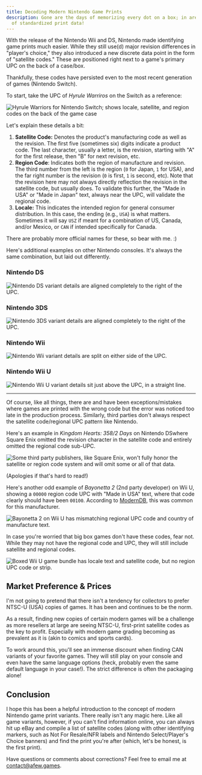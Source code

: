 ```yaml
---
title: Decoding Modern Nintendo Game Prints
description: Gone are the days of memorizing every dot on a box; in are the days
  of standardized print data!
---
```

With the release of the Nintendo Wii and DS, Nintendo made identifying game prints much easier. While they still use(d) major revision differences in "player's choice," they also introduced a new discrete data point in the form of "satellite codes." These are positioned right next to a game's primary UPC on the back of a case/box. 

Thankfully, these codes have persisted even to the most recent generation of games (Nintendo Switch).

To start, take the UPC of *Hyrule Warriros* on the Switch as a reference:

![Hyrule Warriors for Nintendo Switch; shows locale, satellite, and region codes on the back of the game case](/uploads/hyrule-warriors.jpg)

Let's explain these details a bit:

1. **Satellite Code:** Denotes the product's manufacturing code as well as the revision. The first five (sometimes six) digits indicate a product code. The last character, usually a letter, is the revision, starting with "A" for the first release, then "B" for next revision, etc.
2. **Region Code**: Indicates both the region of manufacture and revision. The third number from the left is the region (`0` for Japan, `1` for USA), and the far right number is the revision (`0` is first, `1` is second, etc). Note that the revision here may not always directly reflection the revision in the satellite code, but usually does. To validate this further, the "Made in USA" or "Made in Japan" text, always near the UPC, will validate the regional code.
3. **Locale:** This indicates the intended region for general consumer distribution. In this case, the ending (e.g., `USA`) is what matters. Sometimes it will say `USZ` if meant for a combination of US, Canada, and/or Mexico, or `CAN` if intended specifically for Canada.

There are probably more official names for these, so bear with me. :)

Here's additional examples on other Nintendo consoles. It's always the same combination, but laid out differently.

### Nintendo DS

![Nintendo DS variant details are aligned completely to the right of the UPC.](/uploads/pokemon_white_2.jpg)

### Nintendo 3DS

![Nintendo 3DS variant details are aligned completely to the right of the UPC.](/uploads/pokemon-ultra-moon.jpg)

### Nintendo Wii

![Nintendo Wii variant details are split on either side of the UPC.](/uploads/skyward-sword.jpg)

### Nintendo Wii U

![Nintendo Wii U variant details sit just above the UPC, in a straight line.](/uploads/super-smash-wii-u.jpg)

- - -

Of course, like all things, there are and have been exceptions/mistakes where games are printed with the wrong code but the error was noticed too late in the production process. Similarly, third parties don't always respect the satellite code/regional UPC pattern like Nintendo. 

Here's an example in *Kingdom Hearts: 358/2 Days* on Nintendo DSwhere Square Enix omitted the revision character in the satellite code and entirely omitted the regional code sub-UPC.

![Some third party publishers, like Square Enix, won't fully honor the satellite or region code system and will omit some or all of that data.](/uploads/kingdom-hearts.jpg)

(Apologies if that's hard to read!)

Here's another odd example of *Bayonetta 2* (2nd party developer) on Wii U, showing a `00000` region code UPC with "Made in USA" text, where that code clearly should have been `00100`. According to [ModernDB](https://www.instagram.com/Moderndatabase/), this was common for this manufacturer.

![Bayonetta 2 on Wii U has mismatching regional UPC code and country of manufacture text.](/uploads/bayonetta-2-wii-u.jpg)

In case you're worried that big box games don't have these codes, fear not. While they may not have the regional code and UPC, they will still include satellite and regional codes.

![Boxed Wii U game bundle has locale text and satellite code, but no region UPC code or strip.](/uploads/super-smash-bros-wii-u-bundle.jpg)

## Market Preference & Prices

I'm not going to pretend that there isn't a tendency for collectors to prefer NTSC-U (USA) copies of games. It has been and continues to be the norm.

As a result, finding new copies of certain modern games will be a challenge as more resellers at large are seeing NTSC-U, first-print satellite codes as the key to profit. Especially with modern game grading becoming as prevalent as it is (akin to comics and sports cards).

To work around this, you'll see an immense discount when finding CAN variants of your favorite games. They will still play on your console and even have the same language options (heck, probably even the same default language in your case!). The strict difference is often the packaging alone!

## Conclusion

I hope this has been a helpful introduction to the concept of modern Nintendo game print variants. There really isn't any magic here. Like all game variants, however, if you can't find information online, you can always hit up eBay and compile a list of satellite codes (along with other identifying markers, such as Not For Resale/NFR labels and Nintendo Select/Player's Choice banners) and find the print you're after (which, let's be honest, is the first print).

Have questions or comments about corrections? Feel free to email me at [contact@afew.games](mailto:contact@afew.games).